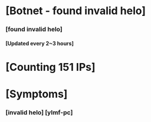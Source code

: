 # [Botnet - found invalid helo]
### [found invalid helo]
#### [Updated every 2~3 hours]

# [Counting 151 IPs]

# [Symptoms] 
###   [invalid helo] [ylmf-pc]
